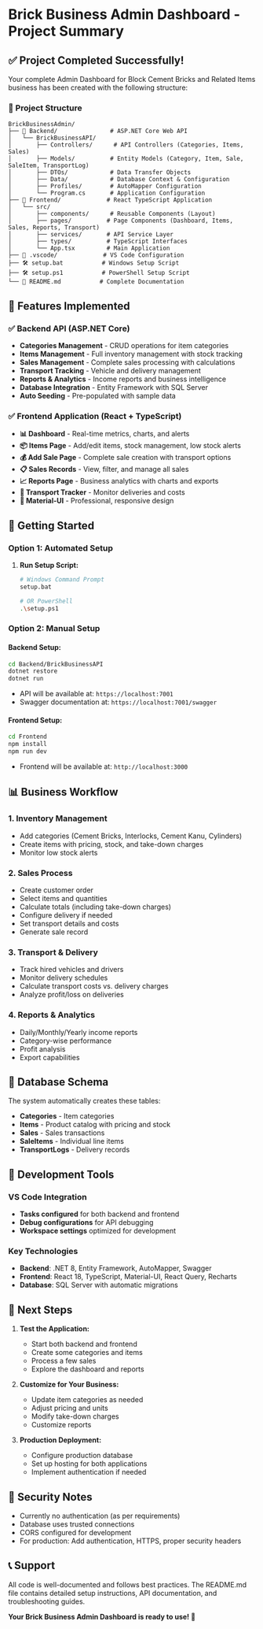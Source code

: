 # Brick Business Admin Dashboard - Project Summary

## ✅ Project Completed Successfully!

Your complete Admin Dashboard for Block Cement Bricks and Related Items business has been created with the following structure:

### 📁 Project Structure
```
BrickBusinessAdmin/
├── 📂 Backend/               # ASP.NET Core Web API
│   └── BrickBusinessAPI/
│       ├── Controllers/      # API Controllers (Categories, Items, Sales)
│       ├── Models/          # Entity Models (Category, Item, Sale, SaleItem, TransportLog)
│       ├── DTOs/            # Data Transfer Objects
│       ├── Data/            # Database Context & Configuration
│       ├── Profiles/        # AutoMapper Configuration
│       └── Program.cs       # Application Configuration
├── 📂 Frontend/             # React TypeScript Application
│   └── src/
│       ├── components/      # Reusable Components (Layout)
│       ├── pages/          # Page Components (Dashboard, Items, Sales, Reports, Transport)
│       ├── services/       # API Service Layer
│       ├── types/          # TypeScript Interfaces
│       └── App.tsx         # Main Application
├── 📂 .vscode/             # VS Code Configuration
├── 🛠️ setup.bat           # Windows Setup Script
├── 🛠️ setup.ps1           # PowerShell Setup Script
└── 📖 README.md           # Complete Documentation
```

## 🎯 Features Implemented

### ✅ Backend API (ASP.NET Core)
- **Categories Management** - CRUD operations for item categories
- **Items Management** - Full inventory management with stock tracking
- **Sales Management** - Complete sales processing with calculations
- **Transport Tracking** - Vehicle and delivery management
- **Reports & Analytics** - Income reports and business intelligence
- **Database Integration** - Entity Framework with SQL Server
- **Auto Seeding** - Pre-populated with sample data

### ✅ Frontend Application (React + TypeScript)
- **📊 Dashboard** - Real-time metrics, charts, and alerts
- **📦 Items Page** - Add/edit items, stock management, low stock alerts
- **💰 Add Sale Page** - Complete sale creation with transport options
- **📋 Sales Records** - View, filter, and manage all sales
- **📈 Reports Page** - Business analytics with charts and exports
- **🚛 Transport Tracker** - Monitor deliveries and costs
- **🎨 Material-UI** - Professional, responsive design

## 🚀 Getting Started

### Option 1: Automated Setup
1. **Run Setup Script:**
   ```bash
   # Windows Command Prompt
   setup.bat
   
   # OR PowerShell
   .\setup.ps1
   ```

### Option 2: Manual Setup

#### Backend Setup:
```bash
cd Backend/BrickBusinessAPI
dotnet restore
dotnet run
```
- API will be available at: `https://localhost:7001`
- Swagger documentation at: `https://localhost:7001/swagger`

#### Frontend Setup:
```bash
cd Frontend
npm install
npm run dev
```
- Frontend will be available at: `http://localhost:3000`

## 📊 Business Workflow

### 1. **Inventory Management**
   - Add categories (Cement Bricks, Interlocks, Cement Kanu, Cylinders)
   - Create items with pricing, stock, and take-down charges
   - Monitor low stock alerts

### 2. **Sales Process**
   - Create customer order
   - Select items and quantities
   - Calculate totals (including take-down charges)
   - Configure delivery if needed
   - Set transport details and costs
   - Generate sale record

### 3. **Transport & Delivery**
   - Track hired vehicles and drivers
   - Monitor delivery schedules
   - Calculate transport costs vs. delivery charges
   - Analyze profit/loss on deliveries

### 4. **Reports & Analytics**
   - Daily/Monthly/Yearly income reports
   - Category-wise performance
   - Profit analysis
   - Export capabilities

## 💾 Database Schema

The system automatically creates these tables:
- **Categories** - Item categories
- **Items** - Product catalog with pricing and stock
- **Sales** - Sales transactions
- **SaleItems** - Individual line items
- **TransportLogs** - Delivery records

## 🔧 Development Tools

### VS Code Integration
- **Tasks configured** for both backend and frontend
- **Debug configurations** for API debugging
- **Workspace settings** optimized for development

### Key Technologies
- **Backend**: .NET 8, Entity Framework, AutoMapper, Swagger
- **Frontend**: React 18, TypeScript, Material-UI, React Query, Recharts
- **Database**: SQL Server with automatic migrations

## 🎯 Next Steps

1. **Test the Application:**
   - Start both backend and frontend
   - Create some categories and items
   - Process a few sales
   - Explore the dashboard and reports

2. **Customize for Your Business:**
   - Update item categories as needed
   - Adjust pricing and units
   - Modify take-down charges
   - Customize reports

3. **Production Deployment:**
   - Configure production database
   - Set up hosting for both applications
   - Implement authentication if needed

## 🔐 Security Notes

- Currently no authentication (as per requirements)
- Database uses trusted connections
- CORS configured for development
- For production: Add authentication, HTTPS, proper security headers

## 📞 Support

All code is well-documented and follows best practices. The README.md file contains detailed setup instructions, API documentation, and troubleshooting guides.

**Your Brick Business Admin Dashboard is ready to use! 🎉**

